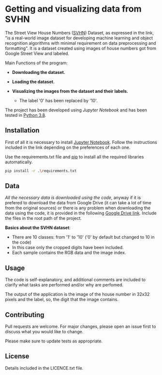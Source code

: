 # Getting and visualizing data from SVHN

The Street View House Numbers ([SVHN](http://ufldl.stanford.edu/housenumbers/)) Dataset, as expressed in the link, "is a real-world image dataset for developing machine learning and object recognition algorithms with minimal requirement on data preprocessing and formatting". It is a dataset created using images of house numbers got from Google Street View and labeled.

Main Functions of the program:

- **Downloading the dataset.**

- **Loading the dataset.**

- **Visualizing the images from the dataset and their labels.**
  - The label '0' has been replaced by '10'.

The project has been developed using *Jupyter Notebook* and has been tested in [Python 3.8](https://www.python.org/downloads/release/python-380/). 

## Installation
First of all it is necessary to install [Jupyter Notebook](https://jupyter.org/install). Follow the instructions included in the link depending on the preferences of each one.

Use the requirements.txt file and [pip](https://pip.pypa.io/en/stable/) to install all the required libraries automatically.

```bash
pip install -r .\requirements.txt
```
## Data
*All the necessary data is downloaded using the code*, anyway if it is prefered to download the data from Google Drive (it can take a lot of time from the original sources) or there is any problem when downloading the data using the code, it is provided in the following [Google Drive link](https://drive.google.com/drive/folders/115BxS5N7y7Oi6dZfKyTMzMpXuqfxxTln?usp=sharing). Include the files in the root path of the project.

**Basics about the SVHN dataset**:
- There are 10 classes: from '1' to '10' ('0' by default but changed to 10 in the code)
- In this case only the cropped digits have been included.
- Each sample contains the RGB data and the image index.

## Usage

The code is self-explanatory, and additional comments are included to clarify what tasks are performed and/or why are perfomed.

The output of the application is the image of the house number in 32x32 pixels and the label, so, the digit that the image contains.

## Contributing
Pull requests are welcome. For major changes, please open an issue first to discuss what you would like to change.

Please make sure to update tests as appropriate.

## License
Details included in the LICENCE.txt file.

